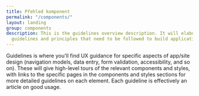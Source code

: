 ```yaml
---
title: Přehled komponent
permalink: "/components/"
layout: landing
group: components
description: This is the guidelines overview description. It will elaborate on the
  guidelines and principles that need to be followed to build applications.
---
```


Guidelines is where you'll find UX guidance for specific aspects of app/site design (navigation models, data entry, form validation, accessibility, and so on). These will give high-level tours of the relevant components and styles, with links to the specific pages in the components and styles sections for more detailed guidelines on each element. Each guideline is effectively an article on good usage.